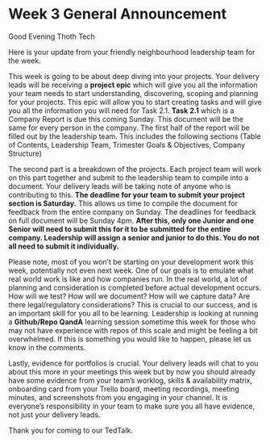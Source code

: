 # Week 3 General Announcement

Good Evening Thoth Tech

Here is your update from your friendly neighbourhood leadership team for the week.

This week is going to be about deep diving into your projects. Your delivery leads will be receiving
a **project epic** which will give you all the information your team needs to start understanding,
discovering, scoping and planning for your projects. This epic will allow you to start creating
tasks and will give you all the information you will need for Task 2.1. **Task 2.1** which is a
Company Report is due this coming Sunday. This document will be the same for every person in the
company. The first half of the report will be filled out by the leadership team. This includes the
following sections (Table of Contents, Leadership Team, Trimester Goals & Objectives, Company
Structure)

The second part is a breakdown of the projects. Each project team will work on this part together
and submit to the leadership team to compile into a document. Your delivery leads will be taking
note of anyone who is contributing to this. **The deadline for your team to submit your project
section is Saturday.** This allows us time to compile the document for feedback from the entire
company on Sunday. The deadlines for feedback on full document will be Sunday 4pm. **After this,
only one Junior and one Senior will need to submit this for it to be submitted for the entire
company. Leadership will assign a senior and junior to do this. You do not all need to submit it
individually.**

Please note, most of you won’t be starting on your development work this week, potentially not even
next week. One of our goals is to emulate what real world work is like and how companies run. In the
real world, a lot of planning and consideration is completed before actual development occurs. How
will we test? How will we document? How will we capture data? Are there legal/regulatory
considerations? This is crucial to our success, and is an important skill for you all to be
learning. Leadership is looking at running a **Github/Repo QandA** learning session sometime this
week for those who may not have experience with repos of this scale and might be feeling a bit
overwhelmed. If this is something you would like to happen, please let us know in the comments.

Lastly, evidence for portfolios is crucial. Your delivery leads will chat to you about this more in
your meetings this week but by now you should already have some evidence from your team’s worklog,
skills & availability matrix, onboarding card from your Trello board, meeting recordings, meeting
minutes, and screenshots from you engaging in your channel. It is everyone’s responsibility in your
team to make sure you all have evidence, not just your delivery leads.

Thank you for coming to our TedTalk.
